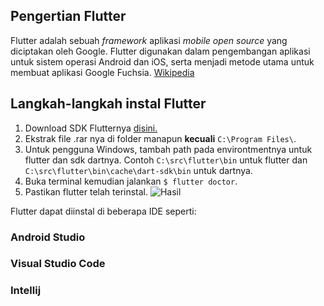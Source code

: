 ## Pengertian Flutter
Flutter adalah sebuah *framework* aplikasi *mobile open source* yang diciptakan oleh Google. Flutter digunakan dalam pengembangan aplikasi untuk sistem operasi Android dan iOS, serta menjadi metode utama untuk membuat aplikasi Google Fuchsia. [Wikipedia](https://id.wikipedia.org/wiki/Flutter_(perangkat_lunak))

## Langkah-langkah instal Flutter
1. Download SDK Flutternya [disini.](https://flutter.dev/docs/get-started/install)
2. Ekstrak file .rar nya di folder manapun **kecuali** `C:\Program Files\`.
3. Untuk pengguna Windows, tambah path pada environtmentnya untuk flutter dan sdk dartnya. Contoh `C:\src\flutter\bin` untuk flutter dan `C:\src\flutter\bin\cache\dart-sdk\bin` untuk dartnya.
4. Buka terminal kemudian jalankan `$ flutter doctor`.
5. Pastikan flutter telah terinstal. ![Hasil](D:\praxis-academy\novice\-02-01\latihan\gambar)

Flutter dapat diinstal di beberapa IDE seperti:

### Android Studio
### Visual Studio Code
### Intellij